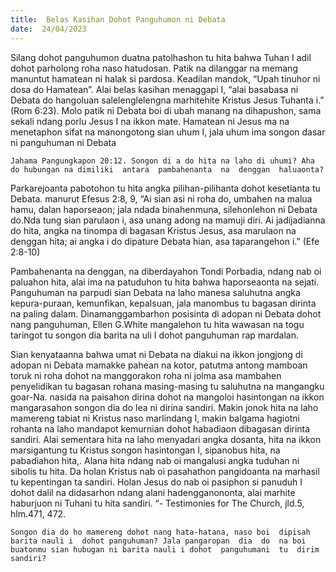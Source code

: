 ```yaml
---
title:  Belas Kasihan Dohot Panguhumon ni Debata
date:  24/04/2023
---
```


Silang dohot panguhumon duatna  patolhashon tu hita bahwa Tuhan I adil dohot parholong roha naso hatudosan. Patik na dilanggar na memang manuntut  hamatean ni halak si pardosa. Keadilan  mandok, “Upah tinuhor ni dosa do Hamatean”. Alai belas  kasihan  menaggapi  I, “alai basabasa ni Debata do hangoluan salelenglelengna marhitehite Kristus Jesus Tuhanta i.” (Rom 6:23). Molo patik ni Debata boi di ubah manang na dihapushon, sama sekali  ndang  porlu Jesus I na ikkon  mate. Hamatean ni Jesus ma na menetaphon sifat na manongotong  sian uhum I, jala uhum ima songon  dasar ni panguhuman ni Debata

`Jahama Pangungkapon 20:12. Songon di a do hita na laho di uhumi? Aha do hubungan na dimiliki  antara  pambahenanta  na  denggan  haluaonta?`

Parkarejoanta pabotohon tu hita  angka  pilihan-pilihanta dohot kesetianta tu Debata. manurut  Efesus 2:8, 9, “Ai sian asi ni roha do, umbahen na malua hamu, dalan haporseaon; jala ndada binahenmuna, silehonlehon ni Debata do.Nda tung sian parulaon i, asa unang adong na mamuji diri. Ai jadijadianna do hita, angka na tinompa di bagasan Kristus Jesus, asa marulaon na denggan hita; ai angka i do dipature Debata hian, asa taparangehon i.” (Efe 2:8-10)

Pambahenanta na denggan, na diberdayahon Tondi Porbadia, ndang  nab oi  paluahon hita, alai ima na patuduhon tu hita bahwa  haporseaonta na sejati. Panguhuman na parpudi sian Debata na laho manesa saluhutna angka kepura-puraan, kemunfikan, kepalsuan, jala manombus tu bagasan dirinta na paling dalam. Dinamanggambarhon  posisinta di adopan ni Debata dohot nang panguhuman, Ellen G.White mangalehon tu hita wawasan na togu taringot tu songon  dia barita na uli I dohot panguhuman rap  mardalan.

Sian kenyataanna bahwa umat ni Debata na diakui na ikkon jongjong  di adopan ni Debata mamakke pahean  na kotor, patutma antong  mamboan  toruk ni roha dohot na manggorakon  roha ni jolma asa  mambahen  penyelidikan tu bagasan rohana masing-masing tu saluhutna na mangangku goar-Na. nasida na paisahon dirina dohot  na mangoloi hasintongan na ikkon  mangarasahon songon  dia do lea ni dirina sandiri. Makin jonok hita na laho mamereng  tabiat ni Kristus naso marlindang I, makin  balgama hagiotni rohanta na laho mandapot  kemurnian dohot habadiaon dibagasan dirinta sandiri. Alai sementara hita na laho menyadari angka dosanta, hita na ikkon marsigantung tu  Kristus songon hasintongan I, sipanobus hita, na pabadiahon hita,. Alana hita ndang  nab oi mangalusi angka tuduhan ni sibolis tu hita. Da holan Kristus nab oi  pasahathon pangidoanta na marhasil tu kepentingan ta sandiri. Holan Jesus do nab oi pasiphon si panuduh I dohot dalil na didasarhon  ndang alani hadengganononta, alai marhite haburjuon ni Tuhani tu hita sandiri. “- Testimonies for The Church, jld.5, hlm.471, 472.

`Songon dia do ho mamereng dohot nang hata-hatana, naso boi  dipisah  barita nauli i  dohot panguhuman? Jala pangaropan  dia  do  na boi  buatonmu sian hubugan ni barita nauli i dohot  panguhumani  tu  dirim  sandiri?`